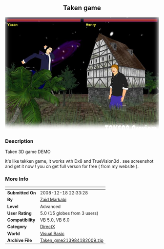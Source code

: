 ﻿<div align="center">

## Taken game

<img src="PIC20091835386350.jpg">
</div>

### Description

Taken 3D game DEMO

it's like tekken game, it works wth Dx8 and TrueVision3d . see screenshot and get it now ! you cn get full verson for free ( from my website ).
 
### More Info
 


<span>             |<span>
---                |---
**Submitted On**   |2008-12-18 22:33:28
**By**             |[Zaid Markabi](https://github.com/Planet-Source-Code/PSCIndex/blob/master/ByAuthor/zaid-markabi.md)
**Level**          |Advanced
**User Rating**    |5.0 (15 globes from 3 users)
**Compatibility**  |VB 5\.0, VB 6\.0
**Category**       |[DirectX](https://github.com/Planet-Source-Code/PSCIndex/blob/master/ByCategory/directx__1-44.md)
**World**          |[Visual Basic](https://github.com/Planet-Source-Code/PSCIndex/blob/master/ByWorld/visual-basic.md)
**Archive File**   |[Taken\_gme213984182009\.zip](https://github.com/Planet-Source-Code/zaid-markabi-taken-game__1-71620/archive/master.zip)








